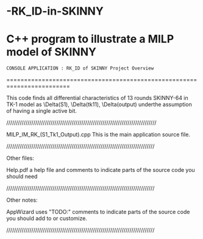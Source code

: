 # -RK_ID-in-SKINNY
C++ program to illustrate a MILP model of SKINNY
========================================================================
    CONSOLE APPLICATION : RK_ID of SKINNY Project Overview
========================================================================

This code finds all differential characteristics of 13 rounds
SKINNY-64 in TK-1 model as \Delta(S1), \Delta(tk11), \Delta(output) underthe
assumption of having a single active bit.

//////////////////////////////////////////////////////////////////////////////

MILP_IM_RK_(S1_Tk1_Output).cpp
    This is the main application source file.

/////////////////////////////////////////////////////////////////////////////

Other files:

Help.pdf 
a help file and comments to indicate parts of the source code you
should need


/////////////////////////////////////////////////////////////////////////////

Other notes:

AppWizard uses "TODO:" comments to indicate parts of the source code you
should add to or customize.

/////////////////////////////////////////////////////////////////////////////
